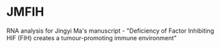 # JMFIH
RNA analysis for Jingyi Ma's manuscript - "Deficiency of Factor Inhibiting HIF (FIH) creates a tumour-promoting immune environment"

